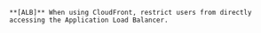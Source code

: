    **[ALB]** When using CloudFront, restrict users from directly accessing the Application Load Balancer.
